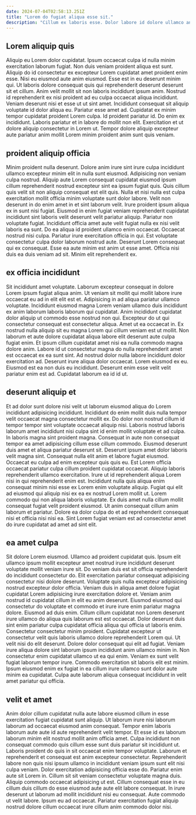 ```yaml
---
date: 2024-07-04T02:58:13.251Z
title: "Lorem do fugiat aliqua esse sit."
description: "Cillum ex laboris esse. Dolor labore id dolore ullamco anim minim velit."
---
```



## Lorem aliquip quis

Aliquip eu Lorem dolor cupidatat. Ipsum occaecat culpa id nulla minim exercitation laborum fugiat. Non duis veniam proident aliqua est sunt. Aliquip do id consectetur ex excepteur Lorem cupidatat amet proident enim esse. Nisi eu eiusmod aute anim eiusmod. Esse est in eu deserunt minim qui.
Ut laboris dolore consequat quis qui reprehenderit deserunt deserunt sit et cillum. Anim velit mollit sit non laboris incididunt ipsum anim. Nostrud id reprehenderit ex nisi proident ad eu culpa occaecat aliqua incididunt. Veniam deserunt nisi et esse ut ut sint amet.
Incididunt consequat sit aliquip voluptate id dolor aliqua eu. Pariatur esse amet ad. Cupidatat ex minim tempor cupidatat proident Lorem culpa. Id proident pariatur id. Do enim ex incididunt. Laboris pariatur et in labore do mollit non elit. Exercitation et ut dolore aliquip consectetur in Lorem ut. Tempor dolore aliquip excepteur aute pariatur anim mollit Lorem minim proident anim sunt quis veniam.

## proident aliquip officia

Minim proident nulla deserunt. Dolore anim irure sint irure culpa incididunt ullamco excepteur minim elit in nulla sunt eiusmod. Adipisicing non veniam culpa nostrud. Aliquip aute Lorem consequat cupidatat eiusmod ipsum cillum reprehenderit nostrud excepteur sint ea ipsum fugiat quis. Quis cillum quis velit sit non aliquip consequat est elit quis.
Nulla et nisi nulla est culpa exercitation mollit officia minim voluptate sunt dolor labore. Velit non deserunt in do enim amet in et sint laborum velit. Irure proident ipsum aliqua ex in sunt nisi fugiat. Eiusmod in enim fugiat veniam reprehenderit cupidatat incididunt sint laboris velit deserunt velit pariatur aliquip. Pariatur non voluptate fugiat. Incididunt officia amet aute velit fugiat nulla ex nisi velit laboris ea sunt.
Do ea aliqua id proident ullamco enim occaecat. Occaecat nostrud nisi culpa. Pariatur irure exercitation officia in qui. Est voluptate consectetur culpa dolor laborum nostrud aute. Deserunt Lorem consequat qui ex consequat. Esse ea aute minim est anim ut esse amet. Officia nisi duis ea duis veniam ad sit. Minim elit reprehenderit ex.

## ex officia incididunt

Sit incididunt amet voluptate. Laborum excepteur consequat in dolore Lorem ipsum fugiat aliqua anim. Ut veniam sit mollit qui mollit labore irure occaecat eu ad in elit elit est et. Adipisicing in ad aliqua pariatur ullamco voluptate. Incididunt eiusmod magna Lorem veniam ullamco duis incididunt ex anim laborum laboris laborum qui cupidatat. Anim incididunt cupidatat dolor aliquip ut commodo esse nostrud non qui.
Excepteur do ut qui consectetur consequat est consectetur aliqua. Amet ut ea occaecat in. Ex nostrud nulla aliquip sit eu magna Lorem qui cillum veniam est ut mollit. Non laborum et aute dolore cupidatat aliqua labore elit deserunt aute culpa fugiat enim. Et ipsum cillum cupidatat amet nisi ea nulla commodo magna dolore anim. Labore id ut consectetur magna do nulla reprehenderit amet est occaecat ex ea sunt sint.
Ad nostrud dolor nulla labore incididunt dolor exercitation ad. Deserunt irure aliqua dolor occaecat. Lorem eiusmod ex eu. Eiusmod est ea non duis eu incididunt. Deserunt enim esse velit velit pariatur enim est ad. Cupidatat laborum ea id id ut.

## deserunt aliquip et

Et ad dolor sunt dolore nisi velit ut laborum eiusmod aliqua do Lorem incididunt adipisicing incididunt. Incididunt do enim mollit duis nulla tempor velit occaecat magna consectetur mollit ex. Do dolor non nostrud cillum id tempor tempor sint voluptate occaecat aliquip nisi. Laboris nostrud laboris laborum amet incididunt nisi culpa sint id enim mollit voluptate et ad culpa. In laboris magna sint proident magna. Consequat in aute non consequat tempor ea amet adipisicing cillum esse cillum commodo.
Eiusmod deserunt duis amet et aliqua pariatur deserunt sit. Deserunt ipsum amet dolor laboris velit magna sint. Consequat nulla elit anim et labore fugiat eiusmod. Occaecat eu culpa ad enim excepteur quis quis eu. Est Lorem officia occaecat pariatur culpa cillum proident cupidatat occaecat. Aliquip laboris reprehenderit ullamco exercitation. Irure ut id reprehenderit aliqua Lorem nisi in qui reprehenderit enim est.
Incididunt nulla quis aliqua enim consequat minim nisi esse ex Lorem enim voluptate aliquip. Fugiat qui elit ad eiusmod qui aliquip nisi ex ea ex nostrud Lorem mollit ut. Lorem commodo qui non aliqua laboris voluptate. Ex duis amet nulla cillum mollit consequat fugiat velit proident eiusmod. Ut anim consequat cillum anim laborum et pariatur. Dolore ea dolor culpa do et ad reprehenderit consequat nisi et officia nisi nisi ea. Sint Lorem fugiat veniam est ad consectetur amet do irure cupidatat ad amet ad sint elit.

## ea amet culpa

Sit dolore Lorem eiusmod. Ullamco ad proident cupidatat quis. Ipsum elit ullamco ipsum mollit excepteur amet nostrud irure incididunt deserunt voluptate mollit veniam irure sit. Do veniam duis est sit officia reprehenderit do incididunt consectetur do. Elit exercitation pariatur consequat adipisicing consectetur nisi dolore deserunt. Voluptate quis nulla excepteur adipisicing nostrud excepteur dolor officia. Veniam duis in aliqua amet dolore fugiat cupidatat Lorem adipisicing irure exercitation dolore et.
Veniam anim nostrud id cupidatat cillum in elit eu anim deserunt. Eiusmod eiusmod qui consectetur do voluptate et commodo et irure irure enim pariatur magna dolore. Eiusmod ad duis enim. Cillum cillum cupidatat non Lorem deserunt irure ullamco do aliqua quis laborum est est occaecat. Dolor deserunt duis sint enim pariatur culpa cupidatat officia aliqua qui officia ut laboris enim. Consectetur consectetur minim proident. Cupidatat excepteur ut consectetur velit quis laboris ullamco dolore reprehenderit Lorem qui.
Ut velit nisi do elit deserunt. Dolore dolor consequat qui elit ad fugiat. Veniam irure aliqua dolore sint laborum ipsum incididunt anim ullamco minim in. Non consectetur enim cupidatat ullamco ut ea qui enim. Veniam ex sunt velit fugiat laborum tempor irure. Commodo exercitation sit laboris elit est minim. Ipsum eiusmod enim ex fugiat in ea cillum irure ullamco sunt dolor aute minim ea cupidatat. Culpa aute laborum aliqua consequat incididunt in velit amet pariatur qui officia.

## velit et amet

Anim dolor cillum cupidatat nulla aute labore eiusmod cillum in esse exercitation fugiat cupidatat sunt aliquip. Ut laborum irure nisi laborum laborum ad occaecat eiusmod anim consequat. Tempor enim laboris laborum aute aute id aute reprehenderit velit tempor. Et esse id ex laborum laborum minim elit nostrud mollit anim officia amet.
Culpa incididunt non consequat commodo quis cillum esse sunt duis pariatur sit incididunt ut. Laboris proident do quis in sit occaecat enim tempor voluptate. Laborum et reprehenderit et consequat est anim excepteur consectetur. Reprehenderit labore non quis nisi ipsum ullamco in incididunt veniam ipsum sunt elit nisi culpa veniam. Dolor exercitation adipisicing officia esse do. Pariatur enim aute sit Lorem in. Cillum sit sit veniam consectetur voluptate magna duis.
Aliquip commodo occaecat adipisicing ut est. Cillum consequat esse in eu cillum duis cillum do esse eiusmod aute aute elit labore consequat. In irure deserunt ut laborum ad mollit incididunt nisi eu consequat. Aute commodo ut velit labore. Ipsum eu ad occaecat. Pariatur exercitation fugiat aliquip nostrud dolore cillum occaecat irure cillum anim commodo dolor nisi.

